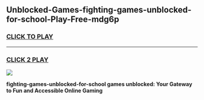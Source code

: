 
## Unblocked-Games-fighting-games-unblocked-for-school-Play-Free-mdg6p
<h3>
<a href="https://premium76.site?title=fighting-games-unblocked-for-school&ref=21A">CLICK TO PLAY</a></h3>
<hr>

<h3>
<a href="https://premium76.site?title=fighting-games-unblocked-for-school&ref=21A">CLICK 2 PLAY</a>
  
</h3>

<a href="https://premium76.site?title=fighting-games-unblocked-for-school&ref=21A"><img src="https://clearcache.store/games.png"></a>


**fighting-games-unblocked-for-school games unblocked: Your Gateway to Fun and Accessible Online Gaming**
